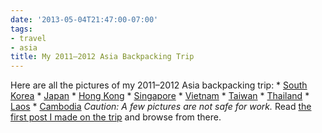 ```yaml
---
date: '2013-05-04T21:47:00-07:00'
tags:
- travel
- asia
title: My 2011–2012 Asia Backpacking Trip
---
```


Here are all the pictures of my 2011–2012 Asia backpacking trip: * [South Korea](https://www.dropbox.com/gallery/18866064/1/South%20Korea%202011?h=9a5f74) * [Japan](https://www.dropbox.com/gallery/18866064/1/Japan%202011?h=6116ec) * [Hong Kong](https://www.dropbox.com/gallery/18866064/1/Hong%20Kong%202011?h=ed2cbc) * [Singapore](https://www.dropbox.com/gallery/18866064/1/Singapore%202011?h=4eca07) * [Vietnam](https://www.dropbox.com/gallery/18866064/1/Vietnam%202011?h=739f41) * [Taiwan](https://www.dropbox.com/gallery/18866064/1/Taiwan%202011?h=08fa88) * [Thailand](https://www.dropbox.com/gallery/18866064/1/Thailand%202012?h=47e9e9) * [Laos](https://www.dropbox.com/gallery/18866064/1/Laos%202012?h=133d12) * [Cambodia](https://www.dropbox.com/gallery/18866064/1/Cambodia%202012?h=a248de) *Caution: A few pictures are not safe for work.* Read [the first post I made on the trip](http://willfaught.com/post/11220505968/adventures-in-asia) and browse from there.
